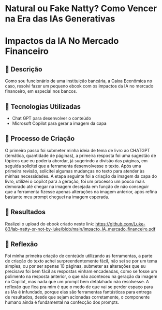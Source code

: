 # Natural ou Fake Natty? Como Vencer na Era das IAs Generativas

# Impactos da IA No Mercado Financeiro

## 📒 Descrição
Como sou funcionário de uma instituição bancária, a Caixa Econômica no caso, resolvi fazer um pequeno ebook com os impactos da IA no mercado financeiro, em especial nos bancos.

## 🤖 Tecnologias Utilizadas
- Chat GPT para desenvolver o conteúdo
- Microsoft Copilot para gerar a imagem da capa

## 🧐 Processo de Criação
O primeiro passo foi submeter minha ideia de tema de livro ao CHATGPT (temática, quantidade de páginas), a primeira resposta foi uma sugestão de tópicos que eu poderia abordar, já sugerindo a divisão das páginas, em seguida solicitei que a ferramenta desenvolvesse o texto. Após uma primeira revisão, solicitei algumas mudanças no texto para atender às minhas necessidades.
A etapa seguinte foi a criação da imagem da capa do livro, utilizei o copilot para a geração, foi um processo um pouco mais demorado até chegar na imagem desejada em função de não conseguir que a ferramenta fizesse apenas alterações na imagem anterior, após refina bastante meu prompt cheguei na imagem esperada.

## 🚀 Resultados
Realizei o upload do ebook criado neste link: https://github.com/Luke-83/lab-natty-or-not-by-luke/blob/main/impacto_IA_mercado_financeiro.pdf


## 💭 Reflexão
Foi minha primeira criação de conteúdo utilizando as ferramentas, a parte de criação do texto achei surpreendentemente fácil, não sei se por um tema simples, ou por ser apenas 10 páginas, submeter as alterações que eu precisava foi bem fácil as respostas vinham encadeadas, como se fosse um polimento na resposta anterior, o que não aconteceu na geração da imagem no Copilot, mas nada que um prompt bem detalahado não resolvesse. A reflexão que fica pra mim é que o medo de que vai se perder espaço para as IAs é infundado, porque elas são ferramentas fantásticas para entrega de resultados, desde que sejam acionadas corretamente, o componente humano ainda é fundamental na confecção dos prompts. 
```

